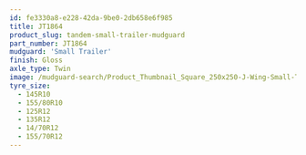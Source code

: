 ```yaml
---
id: fe3330a8-e228-42da-9be0-2db658e6f985
title: JT1864
product_slug: tandem-small-trailer-mudguard
part_number: JT1864
mudguard: 'Small Trailer'
finish: Gloss
axle_type: Twin
image: /mudguard-search/Product_Thumbnail_Square_250x250-J-Wing-Small-Trailer-Tandem.jpg
tyre_size:
  - 145R10
  - 155/80R10
  - 125R12
  - 135R12
  - 14/70R12
  - 155/70R12
---
```

